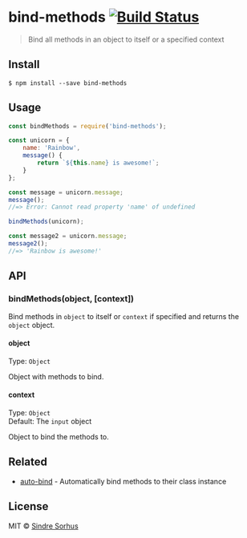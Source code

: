 # bind-methods [![Build Status](https://travis-ci.org/sindresorhus/bind-methods.svg?branch=master)](https://travis-ci.org/sindresorhus/bind-methods)

> Bind all methods in an object to itself or a specified context


## Install

```
$ npm install --save bind-methods
```


## Usage

```js
const bindMethods = require('bind-methods');

const unicorn = {
	name: 'Rainbow',
	message() {
		return `${this.name} is awesome!`;
	}
};

const message = unicorn.message;
message();
//=> Error: Cannot read property 'name' of undefined

bindMethods(unicorn);

const message2 = unicorn.message;
message2();
//=> 'Rainbow is awesome!'
```


## API

### bindMethods(object, [context])

Bind methods in `object` to itself or `context` if specified and returns the `object` object.

#### object

Type: `Object`

Object with methods to bind.

#### context

Type: `Object`<br>
Default: The `input` object

Object to bind the methods to.


## Related

- [auto-bind](https://github.com/sindresorhus/auto-bind) - Automatically bind methods to their class instance


## License

MIT © [Sindre Sorhus](https://sindresorhus.com)
